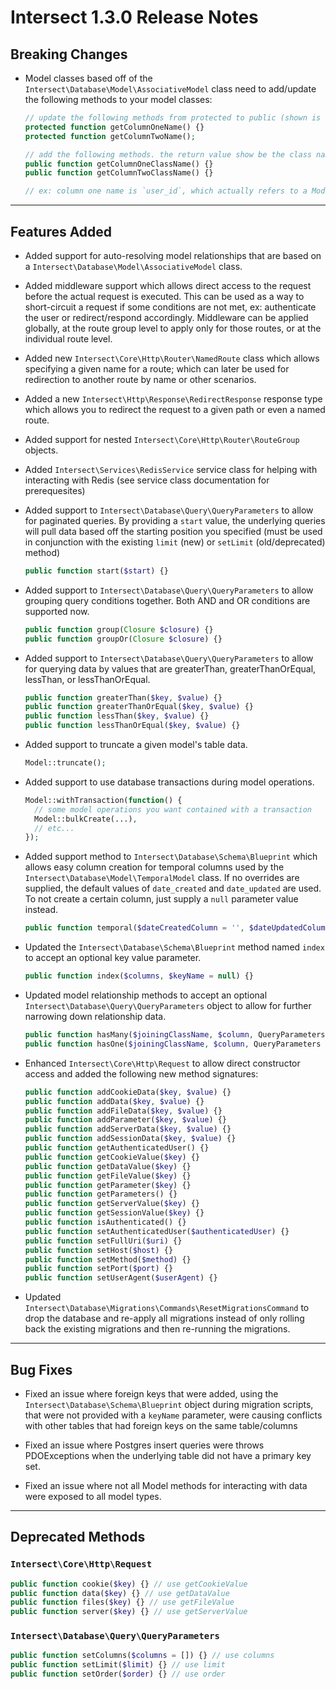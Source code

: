 # Intersect 1.3.0 Release Notes

## Breaking Changes

- Model classes based off of the `Intersect\Database\Model\AssociativeModel` class need to add/update the following methods to your model classes:
  ```php
  // update the following methods from protected to public (shown is old format)
  protected function getColumnOneName() {}
  protected function getColumnTwoName();

  // add the following methods. the return value show be the class name that the association table column actually refers to. 
  public function getColumnOneClassName() {}
  public function getColumnTwoClassName() {}

  // ex: column one name is `user_id`, which actually refers to a Model you have named `User`. the return value would be `return User::class;`
  ```

---
## Features Added

- Added support for auto-resolving model relationships that are based on a `Intersect\Database\Model\AssociativeModel` class.

- Added middleware support which allows direct access to the request before the actual request is executed. This can be used as a way to short-circuit a request if some conditions are not met, ex: authenticate the user or redirect/respond accordingly. Middleware can be applied globally, at the route group level to apply only for those routes, or at the individual route level.

- Added new `Intersect\Core\Http\Router\NamedRoute` class which allows specifying a given name for a route; which can later be used for redirection to another route by name or other scenarios.

- Added a new `Intersect\Http\Response\RedirectResponse` response type which allows you to redirect the request to a given path or even a named route.

- Added support for nested `Intersect\Core\Http\Router\RouteGroup` objects.

- Added `Intersect\Services\RedisService` service class for helping with interacting with Redis (see service class documentation for prerequesites)

- Added support to `Intersect\Database\Query\QueryParameters` to allow for paginated queries. By providing a `start` value, the underlying queries will pull data based off the starting position you specified (must be used in conjunction with the existing `limit` (new) or `setLimit` (old/deprecated) method)
  ```php
  public function start($start) {}
  ```

- Added support to `Intersect\Database\Query\QueryParameters` to allow grouping query conditions together. Both AND and OR conditions are supported now.
  ```php
  public function group(Closure $closure) {}
  public function groupOr(Closure $closure) {}
  ```

- Added support to `Intersect\Database\Query\QueryParameters` to allow for querying data by values that are greaterThan, greaterThanOrEqual, lessThan, or lessThanOrEqual.
  ```php
  public function greaterThan($key, $value) {}
  public function greaterThanOrEqual($key, $value) {}
  public function lessThan($key, $value) {}
  public function lessThanOrEqual($key, $value) {}
  ```

- Added support to truncate a given model's table data.
  ```php
  Model::truncate();
  ```

- Added support to use database transactions during model operations.
  ```php
  Model::withTransaction(function() {
    // some model operations you want contained with a transaction
    Model::bulkCreate(...),
    // etc...
  });
  ```

- Added support method to `Intersect\Database\Schema\Blueprint` which allows easy column creation for temporal columns used by the `Intersect\Database\Model\TemporalModel` class. If no overrides are supplied, the default values of `date_created` and `date_updated` are used. To not create a certain column, just supply a `null` parameter value instead.
  ```php
  public function temporal($dateCreatedColumn = '', $dateUpdatedColumn = '') {}
  ```

- Updated the `Intersect\Database\Schema\Blueprint` method named `index` to accept an optional key value parameter.
  ```php
  public function index($columns, $keyName = null) {}
  ```

- Updated model relationship methods to accept an optional `Intersect\Database\Query\QueryParameters` object to allow for further narrowing down relationship data.
  ```php
  public function hasMany($joiningClassName, $column, QueryParameters $queryParameters = null) {}
  public function hasOne($joiningClassName, $column, QueryParameters $queryParameters = null) {}
  ```

- Enhanced `Intersect\Core\Http\Request` to allow direct constructor access and added the following new method signatures:
  
  ```php
  public function addCookieData($key, $value) {}
  public function addData($key, $value) {}
  public function addFileData($key, $value) {}
  public function addParameter($key, $value) {}
  public function addServerData($key, $value) {}
  public function addSessionData($key, $value) {}
  public function getAuthenticatedUser() {}
  public function getCookieValue($key) {}
  public function getDataValue($key) {}
  public function getFileValue($key) {}
  public function getParameter($key) {}
  public function getParameters() {}
  public function getServerValue($key) {}
  public function getSessionValue($key) {}
  public function isAuthenticated() {}
  public function setAuthenticatedUser($authenticatedUser) {}
  public function setFullUri($uri) {}
  public function setHost($host) {}
  public function setMethod($method) {}
  public function setPort($port) {}
  public function setUserAgent($userAgent) {}
  ```

- Updated `Intersect\Database\Migrations\Commands\ResetMigrationsCommand` to drop the database and re-apply all migrations instead of only rolling back the existing migrations and then re-running the migrations.

---
## Bug Fixes

- Fixed an issue where foreign keys that were added, using the `Intersect\Database\Schema\Blueprint` object during migration scripts, that were not provided with a `keyName` parameter, were causing conflicts with other tables that had foreign keys on the same table/columns

- Fixed an issue where Postgres insert queries were throws PDOExceptions when the underlying table did not have a primary key set.

- Fixed an issue where not all Model methods for interacting with data were exposed to all model types.

---
## Deprecated Methods

### `Intersect\Core\Http\Request`
```php
public function cookie($key) {} // use getCookieValue
public function data($key) {} // use getDataValue
public function files($key) {} // use getFileValue
public function server($key) {} // use getServerValue
```

### `Intersect\Database\Query\QueryParameters`
```php
public function setColumns($columns = []) {} // use columns
public function setLimit($limit) {} // use limit
public function setOrder($order) {} // use order
```